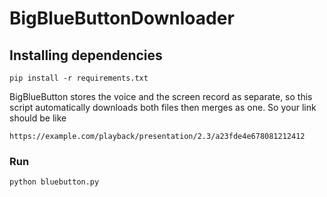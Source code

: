 # BigBlueButtonDownloader

## Installing dependencies

`pip install -r requirements.txt`

BigBlueButton stores the voice and the screen record as separate, so this script automatically downloads both files then merges as one. 
So your link should be like

`https://example.com/playback/presentation/2.3/a23fde4e678081212412`


### Run
`python bluebutton.py`

